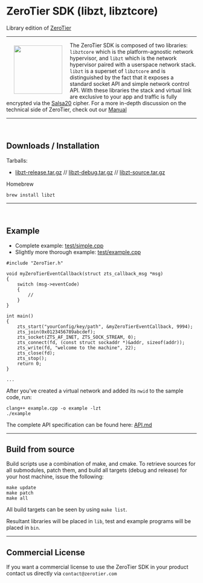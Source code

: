 # ZeroTier SDK (libzt, libztcore)
Library edition of [ZeroTier](https://github.com/zerotier/ZeroTierOne)
***

<a href="https://www.zerotier.com/"><img src="https://raw.githubusercontent.com/zerotier/ZeroTierOne/master/artwork/ZeroTierIcon.png" width="128" height="128" align="left" hspace="20" vspace="9"></a>

The ZeroTier SDK is composed of two libraries: `libztcore` which is the  platform-agnostic network hypervisor, and `libzt` which is the network hypervisor paired with a userspace network stack. `libzt` is a superset of `libztcore` and is distinguished by the fact that it exposes a standard socket API and simple network control API. With these libraries the stack and virtual link are exclusive to your app and traffic is fully encrypted via the [Salsa20](https://en.wikipedia.org/wiki/Salsa20) cipher. For a more in-depth discussion on the technical side of ZeroTier, check out our [Manual](https://www.zerotier.com/manual.shtml)

*** 

<br>

## Downloads / Installation

 Tarballs:

  - [libzt-release.tar.gz](https://download.zerotier.com/dist/sdk/libzt-1.3.0-release.tar.gz) // [libzt-debug.tar.gz](https://download.zerotier.com/dist/sdk/libzt-1.3.0-debug.tar.gz) // [libzt-source.tar.gz](https://download.zerotier.com/dist/sdk/libzt-1.3.0-source.tar.gz)

Homebrew

```
brew install libzt
```

***

<br>

## Example

 - Complete example: [test/simple.cpp](test/simple.cpp)
 - Slightly more thorough example: [test/example.cpp](test/example.cpp)

```
#include "ZeroTier.h"

void myZeroTierEventCallback(struct zts_callback_msg *msg)
{
    switch (msg->eventCode)
    {
        //
    }
}

int main()
{
    zts_start("yourConfig/key/path", &myZeroTierEventCallback, 9994);
    zts_join(0x0123456789abcdef);
    zts_socket(ZTS_AF_INET, ZTS_SOCK_STREAM, 0);
    zts_connect(fd, (const struct sockaddr *)&addr, sizeof(addr));
    zts_write(fd, "welcome to the machine", 22);
    zts_close(fd);
    zts_stop();
    return 0;
}

...
```

After you've created a virtual network and added its `nwid` to the sample code, run:

```
clang++ example.cpp -o example -lzt
./example
```

The complete API specification can be found here: [API.md](API.md)

***

## Build from source

Build scripts use a combination of make, and cmake. To retrieve sources for all submodules, patch them, and build all targets (debug and release) for your host machine, issue the following:

```
make update
make patch
make all
```

All build targets can be seen by using `make list`.

Resultant libraries will be placed in `lib`, test and example programs will be placed in `bin`.

***

## Commercial License

If you want a commercial license to use the ZeroTier SDK in your product contact us directly via `contact@zerotier.com`

